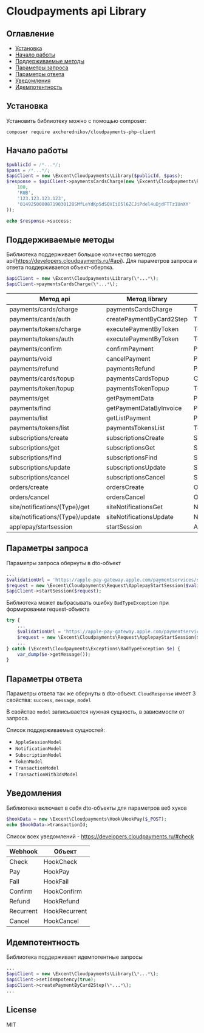 # Cloudpayments api Library

## Оглавление

- [Установка](#установка)
- [Начало работы](#начало-работы)
- [Поддерживаемые методы](#поддерживаемые-методы)
- [Параметры запроса](#параметры-запроса)
- [Параметры ответа](#параметры-ответа)
- [Уведомления](#уведомления)
- [Идемпотентность](#идемпотентность)

## Установка

Установить библиотеку можно с помощью composer:

```
composer require axcherednikov/cloudpayments-php-client
```

## Начало работы

```php
$publicId = /*...*/;
$pass = /*...*/;
$apiClient = new \Excent\Cloudpayments\Library($publicId, $pass);
$response = $apiClient->paymentsCardsCharge(new \Excent\Cloudpayments\Request\CardsPayment(
    100,
    'RUB',
    '123.123.123.123',
    '01492500008719030128SMfLeYdKp5dSQVIiO5l6ZCJiPdel4uDjdFTTz1UnXY'
));

echo $response->success;
```

## Поддерживаемые методы

Библиотека поддерживает большое количество методов api(https://developers.cloudpayments.ru/#api). Для параметров запроса и ответа поддерживается объект-обертка.

```php
$apiClient = new \Excent\Cloudpayments\Library(\*...*\);
$apiClient->paymentsCardsCharge(\*...*\);
```

| Метод api                        | Метод library               | Объект Request              | Объект Response            |
|----------------------------------|-----------------------------|-----------------------------|----------------------------|
| payments/cards/charge            | paymentsCardsCharge         | TransactionWith3dsResponse  | TransactionWith3dsResponse |
| payments/cards/auth              | createPaymentByCard2Step    | TransactionWith3dsResponse  | TransactionWith3dsResponse |
| payments/tokens/charge           | executePaymentByToken       | TokenPayment                | TransactionResponse        |
| payments/tokens/auth             | executePaymentByToken       | TokenPayment                | TransactionResponse        |
| payments/confirm                 | confirmPayment              | PaymentsConfirm             | CloudResponse              |
| payments/void                    | cancelPayment               | PaymentsVoid                | CloudResponse              |
| payments/refund                  | paymentsRefund              | PaymentsRefund              | TransactionResponse        |
| payments/cards/topup             | paymentsCardsTopup          | CardsTopUp                  | TransactionResponse        |
| payments/token/topup             | paymentsTokenTopup          | TokenTopUp                  | TransactionResponse        |
| payments/get                     | getPaymentData              | PaymentsGet                 | TransactionResponse        |
| payments/find                    | getPaymentDataByInvoice     | PaymentsFind                | TransactionResponse        |
| payments/list                    | getListPayment              | PaymentsList                | TransactionArrayResponse   |
| payments/tokens/list             | paymentsTokensList          | TokenList                   | TokenArrayResponse         |
| subscriptions/create             | subscriptionsCreate         | SubscriptionCreate          | SubscriptionResponse       |
| subscriptions/get                | subscriptionsGet            | SubscriptionGet             | SubscriptionResponse       |
| subscriptions/find               | subscriptionsFind           | SubscriptionFind            | SubscriptionArrayResponse  |
| subscriptions/update             | subscriptionsUpdate         | SubscriptionUpdate          | SubscriptionResponse       |
| subscriptions/cancel             | subscriptionsCancel         | SubscriptionCancel          | CloudResponse              |
| orders/create                    | ordersCreate                | OrderCreate                 | OrderResponse              |
| orders/cancel                    | ordersCancel                | OrderCancel                 | CloudResponse              |
| site/notifications/{Type}/get    | siteNotificationsGet        | NotificationsGet            | NotificationResponse       |
| site/notifications/{Type}/update | siteNotificationsUpdate     | NotificationsUpdate         | CloudResponse              |
| applepay/startsession            | startSession                | ApplepayStartSession        | AppleSessionResponse       |

## Параметры запроса

Параметры запроса обернуты в dto-объект 

```php
...
$validationUrl = 'https://apple-pay-gateway.apple.com/paymentservices/startSession';
$request = new \Excent\Cloudpayments\Request\ApplepayStartSession($validationUrl);
$apiClient->startSession($request);
```

Библиотека может выбрасывать ошибку ```BadTypeException``` при формировании request-объекта

```php
try {
    ...
    $validationUrl = 'https://apple-pay-gateway.apple.com/paymentservices/startSession';
    $request = new \Excent\Cloudpayments\Request\ApplepayStartSession($validationUrl);
    ...
} catch (\Excent\Cloudpayments\Exceptions\BadTypeException $e) {
    var_dump($e->getMessage());
}
```

## Параметры ответа

Параметры ответа так же обернуты в dto-объект. ```CloudResponse``` имеет 3 свойства: ```success```, ```message```, ```model``` 

В свойство ```model``` записывается нужная сущность, в зависимости от запроса.

Список поддерживаемых сущностей:
- ```AppleSessionModel```
- ```NotificationModel```
- ```SubscriptionModel```
- ```TokenModel```
- ```TransactionModel```
- ```TransactionWith3dsModel```

## Уведомления

Библиотека включает в себя dto-объекты для параметров веб хуков

```php
$hookData = new \Excent\Cloudpayments\Hook\HookPay($_POST);
echo $hookData->transactionId;
```

Список всех уведомлений - https://developers.cloudpayments.ru/#check

| Webhook   | Объект        |
|-----------|---------------|
| Check     | HookCheck     |
| Pay       | HookPay       |
| Fail      | HookFail      |
| Confirm   | HookConfirm   |
| Refund    | HookRefund    |
| Recurrent | HookRecurrent |
| Cancel    | HookCancel    |

## Идемпотентность

Библиотека поддерживает идемпотентные запросы

```php
...
$apiClient = new \Excent\Cloudpayments\Library(\*...*\);
$apiClient->setIdempotency(true);
$apiClient->createPaymentByCard2Step(\*...*\);
...
```

## License

MIT
